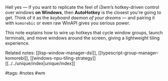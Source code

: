 Hell yes — if you want to replicate the feel of i3wm’s hotkey-driven control over windows **on Windows**, then **AutoHotkey** is the closest you're going to get. Think of it as the *keyboard daemon of your dreams* — and pairing it with `komorebic` or even raw WinAPI gives you serious power.

This note explains how to wire up hotkeys that cycle window groups, launch terminals, and move windows around the screen, giving a lightweight tiling experience.

Related notes: [[lisp-window-manager-dsl]], [[typescript-group-manager-komorebi]], [[windows-npu-tiling-strategy]] [[../../unique/index|unique/index]]

#tags: #notes #wm
